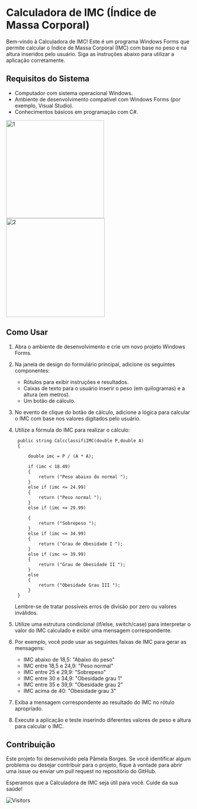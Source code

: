 # Calculadora de IMC (Índice de Massa Corporal)

Bem-vindo à Calculadora de IMC! Este é um programa Windows Forms que permite calcular o Índice de Massa Corporal (IMC) com base no peso e na altura inseridos pelo usuário. Siga as instruções abaixo para utilizar a aplicação corretamente.

## Requisitos do Sistema

- Computador com sistema operacional Windows.
- Ambiente de desenvolvimento compatível com Windows Forms (por exemplo, Visual Studio).
- Conhecimentos básicos em programação com C#.

<img width="266" alt="1" src="https://user-images.githubusercontent.com/90057261/189719132-f72dadeb-edee-46da-b12f-da57359efdf9.png">  <img width="268" alt="2" src="https://user-images.githubusercontent.com/90057261/189719185-161e1e4b-be28-4f3b-9010-fa10ea9baed3.png">

## Como Usar

1. Abra o ambiente de desenvolvimento e crie um novo projeto Windows Forms.

2. Na janela de design do formulário principal, adicione os seguintes componentes:
   - Rótulos para exibir instruções e resultados.
   - Caixas de texto para o usuário inserir o peso (em quilogramas) e a altura (em metros).
   - Um botão de cálculo.

3. No evento de clique do botão de cálculo, adicione a lógica para calcular o IMC com base nos valores digitados pelo usuário.

4. Utilize a fórmula do IMC para realizar o cálculo:
   
    
        public string CalcclassifiIMC(double P,double A)
        {

            double imc = P / (A * A);

            if (imc < 18.49)
            {
                return ("Peso abaixo do normal ");
            }
            else if (imc <= 24.99)
            {
                return ("Peso normal ");
            }
            else if (imc <= 29.99)

            {
                return ("Sobrepeso ");
            }
            else if (imc <= 34.99)
            {
                return ("Grau de Obesidade I ");
            }
            else if (imc <= 39.99)
            {
                return ("Grau de Obesidade II ");
            }
            else
            {
                return ("Obesidade Grau III ");
            }
        }
    

   Lembre-se de tratar possíveis erros de divisão por zero ou valores inválidos.

5. Utilize uma estrutura condicional (if/else, switch/case) para interpretar o valor do IMC calculado e exibir uma mensagem correspondente.

6. Por exemplo, você pode usar as seguintes faixas de IMC para gerar as mensagens:
   - IMC abaixo de 18,5: "Abaixo do peso"
   - IMC entre 18,5 e 24,9: "Peso normal"
   - IMC entre 25 e 29,9: "Sobrepeso"
   - IMC entre 30 e 34,9: "Obesidade grau 1"
   - IMC entre 35 e 39,9: "Obesidade grau 2"
   - IMC acima de 40: "Obesidade grau 3"

7. Exiba a mensagem correspondente ao resultado do IMC no rótulo apropriado.

8. Execute a aplicação e teste inserindo diferentes valores de peso e altura para calcular o IMC.

## Contribuição

Este projeto foi desenvolvido pela Pâmela Borges. Se você identificar algum problema ou desejar contribuir para o projeto, fique à vontade para abrir uma issue ou enviar um pull request no repositório do GitHub.

Esperamos que a Calculadora de IMC seja útil para você. Cuide da sua saúde!

![Visitors](https://api.visitorbadge.io/api/visitors?path=https%3A%2F%2Fgithub.com%2Fpblda13%2FCalculadora_IMC_Forms&label=Visitantes&countColor=%23f47373&style=flat-square)


